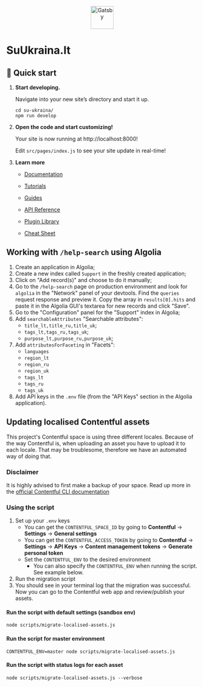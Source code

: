 <p align="center">
  <a href="https://www.gatsbyjs.com/?utm_source=starter&utm_medium=readme&utm_campaign=minimal-starter">
    <img alt="Gatsby" src="https://www.gatsbyjs.com/Gatsby-Monogram.svg" width="60" />
  </a>
</p>

# SuUkraina.lt

## 🚀 Quick start

1.  **Start developing.**

    Navigate into your new site’s directory and start it up.

    ```shell
    cd su-ukraina/
    npm run develop
    ```

2.  **Open the code and start customizing!**

    Your site is now running at http://localhost:8000!

    Edit `src/pages/index.js` to see your site update in real-time!

3.  **Learn more**

    - [Documentation](https://www.gatsbyjs.com/docs/?utm_source=starter&utm_medium=readme&utm_campaign=minimal-starter)

    - [Tutorials](https://www.gatsbyjs.com/tutorial/?utm_source=starter&utm_medium=readme&utm_campaign=minimal-starter)

    - [Guides](https://www.gatsbyjs.com/tutorial/?utm_source=starter&utm_medium=readme&utm_campaign=minimal-starter)

    - [API Reference](https://www.gatsbyjs.com/docs/api-reference/?utm_source=starter&utm_medium=readme&utm_campaign=minimal-starter)

    - [Plugin Library](https://www.gatsbyjs.com/plugins?utm_source=starter&utm_medium=readme&utm_campaign=minimal-starter)

    - [Cheat Sheet](https://www.gatsbyjs.com/docs/cheat-sheet/?utm_source=starter&utm_medium=readme&utm_campaign=minimal-starter)

## Working with `/help-search` using Algolia

1.  Create an application in Algolia;
2.  Create a new index called `Support` in the freshly created application;
3.  Click on "Add record(s)" and choose to do it manually;
4.  Go to the `/help-search` page on production environment and look for
    `algolia` in the "Network" panel of your devtools. Find the
    `queries` request response and preview it. Copy the array in
    `results[0].hits` and paste it in the Algolia GUI's textarea for new
    records and click "Save".
5.  Go to the "Configuration" panel for the "Support" index in Algolia;
6.  Add `searchableAttributes` "Searchable attributes":
    - `title_lt,title_ru,title_uk`;
    - `tags_lt,tags_ru,tags_uk`;
    - `purpose_lt,purpose_ru,purpose_uk`;
7.  Add `attributesForFaceting` in "Facets":
    - `languages`
    - `region_lt`
    - `region_ru`
    - `region_uk`
    - `tags_lt`
    - `tags_ru`
    - `tags_uk`
8.  Add API keys in the `.env` file (from the "API Keys" section in the
    Algolia application).

## Updating localised Contentful assets

This project's Contentful space is using three different locales.
Because of the way Contentful is, when uploading an asset you have to upload it to each locale.
That may be troublesome, therefore we have an automated way of doing that.

### Disclaimer

It is highly advised to first make a backup of your space. Read up more in the [official Contentful CLI documentation](https://www.contentful.com/developers/docs/tutorials/cli/import-and-export/)

### Using the script

1.  Set up your `.env` keys
    - You can get the `CONTENTFUL_SPACE_ID` by going to **Contentful** -> **Settings** -> **General settings**
    - You can get the `CONTENTFUL_ACCESS_TOKEN` by going to **Contentful** -> **Settings** -> **API Keys** -> **Content management tokens** -> **Generate personal token**
    - Set the `CONTENTFUL_ENV` to the desired environment
      - You can also specify the `CONTENTFUL_ENV` when running the script. See example below.
2.  Run the migration script
3.  You should see in your terminal log that the migration was successful. Now you can go to the Contentful web app and review/publish your assets.

#### Run the script with default settings (sandbox env)

```
node scripts/migrate-localised-assets.js
```

#### Run the script for master environment

```
CONTENTFUL_ENV=master node scripts/migrate-localised-assets.js
```

#### Run the script with status logs for each asset

```
node scripts/migrate-localised-assets.js --verbose
```

